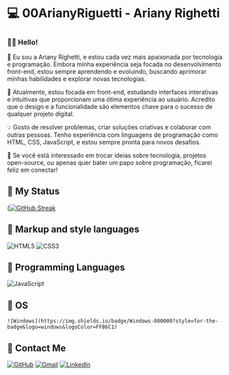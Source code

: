 # 💻 **00ArianyRiguetti - Ariany Righetti**
##
### 👩‍💻 Hello!

👋 Eu sou a Ariany Righetti, e estou cada vez mais apaixonada por tecnologia e programação. Embora minha experiência seja focada no desenvolvimento front-end, estou sempre aprendendo e evoluindo, buscando aprimorar minhas habilidades e explorar novas tecnologias.

🚀 Atualmente, estou focada em front-end, estudando interfaces interativas e intuitivas que proporcionam uma ótima experiência ao usuário. Acredito que o design e a funcionalidade são elementos chave para o sucesso de qualquer projeto digital.

💡 Gosto de resolver problemas, criar soluções criativas e colaborar com outras pessoas. Tenho experiência com linguagens de programação como HTML, CSS, JavaScript, e estou sempre pronta para novos desafios.

🤝 Se você está interessado em trocar ideias sobre tecnologia, projetos open-source, ou apenas quer bater um papo sobre programação, ficarei feliz em conectar!
 

## 🩷 My Status

([![GitHub Streak](https://streak-stats.demolab.com/?user=arianyrighetti&theme=bear&background=000&border=FFC0CB&dates=FFC0CB&ring=FFC0CB&fire=FF69B4&currStreakLabel=FFC0CB)](https://git.io/streak-stats)

## 🩷 Markup and style languages

![HTML5](https://img.shields.io/badge/HTML5-000000?style=for-the-badge&logo=html5&logoColor=FFB6C1)
![CSS3](https://img.shields.io/badge/CSS3-000000?style=for-the-badge&logo=css3&logoColor=FFB6C1)

## 🩷 Programming Languages

![JavaScript](https://img.shields.io/badge/JavaScript-000000?style=for-the-badge&logo=javascript&logoColor=FFB6C1)

## 🩷 OS
	![Windows](https://img.shields.io/badge/Windows-000000?style=for-the-badge&logo=windows&logoColor=FFB6C1)

## 🩷 Contact Me

[![GitHub](https://img.shields.io/badge/GitHub-000000?style=for-the-badge&logo=github&logoColor=FFB6C1)](https://github.com/ArianyRighetti)
[![Gmail](https://img.shields.io/badge/Gmail-000000?style=for-the-badge&logo=gmail&logoColor=FFB6C1)](mailto:arianymarcondess@gmail.com)
[![LinkedIn](https://img.shields.io/badge/LinkedIn-000000?style=for-the-badge&logo=linkedin&logoColor=FFB6C1)](https://www.linkedin.com/in/ariany-righetti-b42820346)
